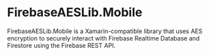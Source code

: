 # FirebaseAESLib.Mobile
FirebaseAESLib.Mobile is a Xamarin-compatible library that uses AES encryption to securely interact with Firebase Realtime Database and Firestore using the Firebase REST API.
